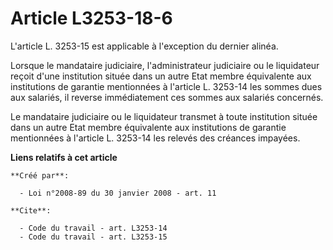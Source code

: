 # Article L3253-18-6

L'article L. 3253-15 est applicable à l'exception du dernier alinéa. 

Lorsque le mandataire judiciaire, l'administrateur judiciaire ou le liquidateur reçoit d'une institution située dans un autre
Etat membre équivalente aux institutions de garantie mentionnées à l'article L. 3253-14 les sommes dues aux salariés, il
reverse immédiatement ces sommes aux salariés concernés. 

Le mandataire judiciaire ou le liquidateur transmet à toute institution située dans un autre Etat membre équivalente aux
institutions de garantie mentionnées à l'article L. 3253-14 les relevés des créances impayées.

**Liens relatifs à cet article**

	**Créé par**:

	  - Loi n°2008-89 du 30 janvier 2008 - art. 11

	**Cite**:

	  - Code du travail - art. L3253-14
	  - Code du travail - art. L3253-15
